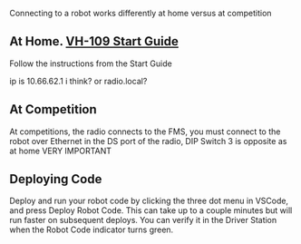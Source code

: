 Connecting to a robot works differently at home versus at competition

At Home. [VH-109 Start Guide](https://frc-radio.vivid-hosting.net/overview/quick-start-guide)
---
Follow the instructions from the Start Guide

ip is 10.66.62.1 i think? or radio.local?

At Competition
---
At competitions, the radio connects to the FMS, you must connect to the robot over Ethernet in the DS port of the radio, DIP Switch 3 is opposite as at home VERY IMPORTANT

Deploying Code
---
Deploy and run your robot code by clicking the three dot menu in VSCode, and press Deploy Robot Code. This can take up to a couple minutes but will run faster on subsequent deploys. You can verify it in the Driver Station when the Robot Code indicator turns green.